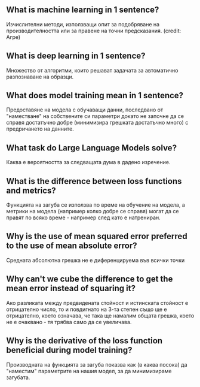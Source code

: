 ## What is machine learning in 1 sentence?
Изчислителни методи, използващи опит за подобряване на производителността или за правене на точни предсказания. (credit: Агре)
## What is deep learning in 1 sentence?
Множество от алгоритми, които решават задачата за автоматично разпознаване на образци.
## What does model training mean in 1 sentence?
Предоставяне на модела с обучаващи данни, последвано от "наместване" на собствените си параметри докато не започне да се справя достатъчно добре (минимизира грешката достатъчно много) с предричането на данните.
## What task do Large Language Models solve?
Каква е вероятността за следващата дума в дадено изречение.
## What is the difference between loss functions and metrics?
Функцията на загуба се използва по време на обучение на модела, а метрики на модела (например колко добре се справя) могат да се правят по всяко време - например след като е натрениран.
## Why is the use of mean squared error preferred to the use of mean absolute error?
Средната абсолютна грешка не е диференцируема във всички точки
## Why can't we cube the difference to get the mean error instead of squaring it?
Ако разликата между предвидената стойност и истинската стойност е отрицателно число, то и повдигнато на 3-та степен също ще е отрицателно, което означава, че така ще намалим общата грешка, което не е очаквано - тя трябва само да се увеличава. 
## Why is the derivative of the loss function beneficial during model training?
Производната на функцията за загуба показва как (в каква посока) да "наместим" параметрите на нашия модел, за да минимизираме загубата.